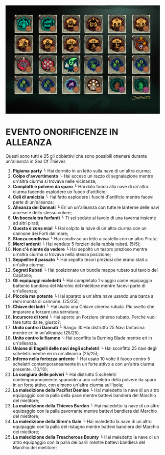 ![Splash_Screen_Evento_Onorificenze_in_Alleanza](https://github.com/GLWine/Eventi-in-alleanza/blob/main/Eventi%20Onorificenze/Assets/Evento_Onorificenze_in_Alleanza.png?raw=true)
<!-- Non copiare il messazzio sopra nel messaggi Discord,utile solo per comodità visiva -->
# EVENTO ONORIFICENZE IN ALLEANZA
Questi sono tutti e 25 gli obbiettivi che sono possibili ottenere durante un'alleanza in Sea Of Thieves
1. **Pigiama party** 
 └ Hai dormito in un letto sulla nave di un'altra ciurma;
2. **Colpo d'avvertimento** 
 └ Hai acceso un razzo di segnalazione mentre un'altra ciurma si trovava nelle vicinanze;
3. **Complotti e polvere da sparo** 
 └ Hai dato fuoco alla nave di un'altra ciurma facendo esplodere un fuoco d'artificio;
4. **Celi di amicizia** 
 └ Hai fatto esplodere i fuochi d'artificio mentre facevi parte di un'alleanza;
5. **Alleanza dei Dannati**
 └ Eri un un'alleanza con tutte le lanterne delle navi accese e dello stesso colore;
6. **Un boccale tra furfanti** 
 └ Ti sei seduto al tavolo di una taverna insieme ad altri pirati;
7. **Questa è zona mia!**
 └ Hai colpito la nave di un'altra ciurma con un cannone dei Forti del mare;
8. **Stanza condivisa** 
 └ Hai condiviso un letto a castello con un altro Pirata;
9. **Merci ardenti**
 └ Hai venduto 5 forzieri della rabbia rubati. (5/5);
10. **Non c'è niente da vedere**
 └ Hai sepolto un tesoro prezioso mentre un'altra ciurma si trovava nella stessa posizione;
11. **Seppellire il passato**
 └ Hai sepolto tesori preziosi che erano stati a un'altra ciurma;
12. **Segreti Rubati**
 └ Hai posizionato un bundle mappe rubato sul tavolo del Capitano;
13. **Gli equipaggi maledetti**
 └ Hai completato 1 viaggio come equipaggio battente bandiera del Marchio del mietitore mentre facevi parte di un'alleanza;
14. **Piccola ma potente**
 └ Hai sparato a un'altra nave usando una barca a remi munita di cannone. (25/25);
15. **Chiave dei ladri**
 └ Hai usato una Chiave cinerea rubata. Più svelto che imparare a forzare una serratura;
16. **Incursore di tomi**
 └ Hai aperto un Forziere cinereo rubato. Perché vuoi fare tutto da te, giusto?;
17. **Unito contro i Dannati**
 └ Rango III: Hai distrutto 25 Navi fantasma mentre eri in un'alleanza (25/25).
18. **Unito contro le fiamme**
 └ Hai sconfitto la Burning Blade mentre eri in un'alleanza.
19. **Unione di flagelli delle navi degli scheletri**
 └ Hai sconfitto 25 navi degli scheletri mentre eri in un'alleanza (25/25);
20. **Inferno nella fortezza ardente**
 └ Hai usato 10 volte il fuoco contro 5 scheletri contemporaneamente in un forte attivo e con un'altra ciurma presente. (10/10);
21. **La congiura delle polveri**
 └ Hai distrutto 5 scheletri contemporaneamente sparando a uno scheletro della polvere da sparo in un forte attivo, con almeno un'altra ciurma sull'isola;
22. **La maledizione della Pacifist Demise**
 └ Hai maledetto la nave di un altro equipaggio con la palla della pace mentre battevi bandiera del Marchio del mietitore;
23. **La maledizione della Thieves Burden**
 └ Hai maledetto la nave di un altro equipaggio con la palla zavorrante mentre battevi bandiera del Marchio del mietitore;
24. **La maledizione della Siren's Gale**
 └ Hai maledetto la nave di un altro equipaggio con la palla del ristagno mentre battevi bandiera del Marchio del mietitore;
25. **La maledizione della Treacherous Bounty**
 └ Hai maledetto la nave di un altro equipaggio con la palla dei barili mentre battevi bandiera del Marchio del mietitore;